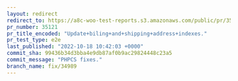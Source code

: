 ```yaml
---
layout: redirect
redirect_to: https://a8c-woo-test-reports.s3.amazonaws.com/public/pr/35121/e2e/index.html
pr_number: 35121
pr_title_encoded: "Update+biling+and+shipping+address+indexes."
pr_test_type: e2e
last_published: "2022-10-18 10:42:03 +0000"
commit_sha: 99436b34d3bba4e9db87af0b9ac29824448c23a5
commit_message: "PHPCS fixes."
branch_name: fix/34989
---
```

